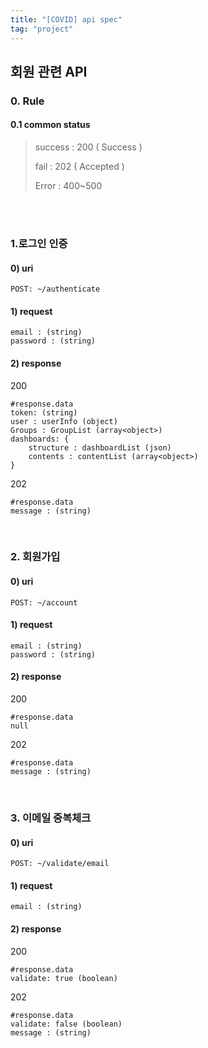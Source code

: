 ```yaml
---
title: "[COVID] api spec"
tag: "project"
---
```


## 회원 관련 API

### 0. Rule

#### 0.1 common status

> success : 200 ( Success )
>
> fail : 202 ( Accepted )
>
> Error : 400~500 

<br>

<br>

### 1.로그인 인증

#### 0) uri

```
POST: ~/authenticate
```

#### 1) request

```
email : (string)
password : (string)
```

#### 2) response

200

```
#response.data
token: (string)
user : userInfo (object)
Groups : GroupList (array<object>)
dashboards: {
	structure : dashboardList (json)
	contents : contentList (array<object>)
}
```

202

```
#response.data
message : (string)
```

<br>

### 2. 회원가입

#### 0) uri

```
POST: ~/account
```

#### 1) request

```
email : (string)
password : (string)
```

#### 2) response

200

```
#response.data
null
```

202

```
#response.data
message : (string)
```

<br>

### 3. 이메일 중복체크

#### 0) uri

```
POST: ~/validate/email
```

#### 1) request

```
email : (string)
```

#### 2) response

200

```
#response.data
validate: true (boolean)
```

202

```
#response.data
validate: false (boolean)
message : (string)
```

<br>